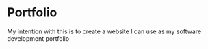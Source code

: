 # Portfolio
My intention with this is to create a website I can use as my software development portfolio
